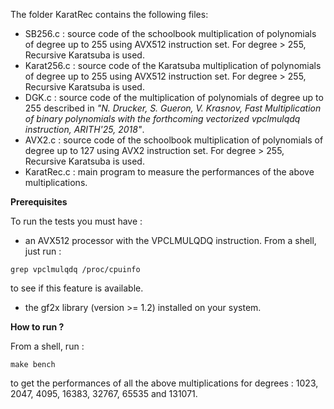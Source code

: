 The folder KaratRec contains the following files:
* SB256.c : source code of the schoolbook multiplication of polynomials of degree up to 255 using AVX512 instruction set. For degree > 255, Recursive Karatsuba is used.
* Karat256.c : source code of the Karatsuba multiplication of polynomials of degree up to 255 using AVX512 instruction set. For degree > 255, Recursive Karatsuba is used.
* DGK.c : source code of the multiplication of polynomials of degree up to 255 described in *"N. Drucker, S. Gueron, V. Krasnov, Fast Multiplication of binary polynomials with the forthcoming vectorized vpclmulqdq instruction, ARITH'25, 2018"*. 
* AVX2.c : source code of the schoolbook multiplication of polynomials of degree up to 127 using AVX2 instruction set. For degree > 255, Recursive Karatsuba is used.
* KaratRec.c : main program to measure the performances of the above multiplications.

**Prerequisites**

To run the tests you must have :
* an AVX512 processor with the VPCLMULQDQ instruction. From a shell, just run :
```console
grep vpclmulqdq /proc/cpuinfo
``` 
to see if this feature is available.
* the gf2x library (version >= 1.2) installed on your system.

**How to run ?**

From a shell, run :

```console
make bench
```

to get the performances of all the above multiplications for degrees : 1023, 2047, 4095, 16383, 32767, 65535 and 131071.
